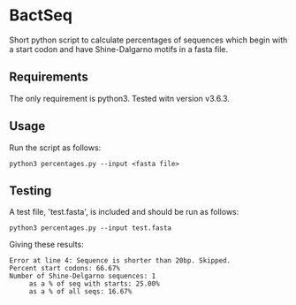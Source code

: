 # BactSeq

Short python script to calculate percentages of sequences which begin with a start codon and have Shine-Dalgarno motifs in a fasta file.

## Requirements

The only requirement is python3. Tested witn version v3.6.3.

## Usage

Run the script as follows:

    python3 percentages.py --input <fasta file>

## Testing

A test file, 'test.fasta', is included and should be run as follows:

    python3 percentages.py --input test.fasta

Giving these results:

    Error at line 4: Sequence is shorter than 20bp. Skipped.
    Percent start codons: 66.67%
    Number of Shine-Delgarno sequences: 1
 	     as a % of seq with starts: 25.00%
	     as a % of all seqs: 16.67%




